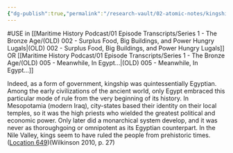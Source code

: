 ```yaml
---
{"dg-publish":true,"permalink":"/research-vault/02-atomic-notes/kingship-compared-to-temple-centers-in-the-religious-history-of-egypt-v-mesopotamia/"}
---
```


#USE in [[Maritime History Podcast/01 Episode Transcripts/Series 1 - The Bronze Age/(OLD) 002 - Surplus Food, Big Buildings, and Power Hungry Lugals\|(OLD) 002 - Surplus Food, Big Buildings, and Power Hungry Lugals]] OR [[Maritime History Podcast/01 Episode Transcripts/Series 1 - The Bronze Age/(OLD) 005 - Meanwhile, In Egypt...\|(OLD) 005 - Meanwhile, In Egypt...]]

Indeed, as a form of government, kingship was quintessentially Egyptian. Among the early civilizations of the ancient world, only Egypt embraced this particular mode of rule from the very beginning of its history. In Mesopotamia (modern Iraq), city-states based their identity on their local temples, so it was the high priests who wielded the greatest political and economic power. Only later did a monarchical system develop, and it was never as thoroughgoing or omnipotent as its Egyptian counterpart. In the Nile Valley, kings seem to have ruled the people from prehistoric times. ([Location 649](https://readwise.io/to_kindle?action=open&asin=B004FGMZAI&location=649))(Wilkinson 2010, p. 27)